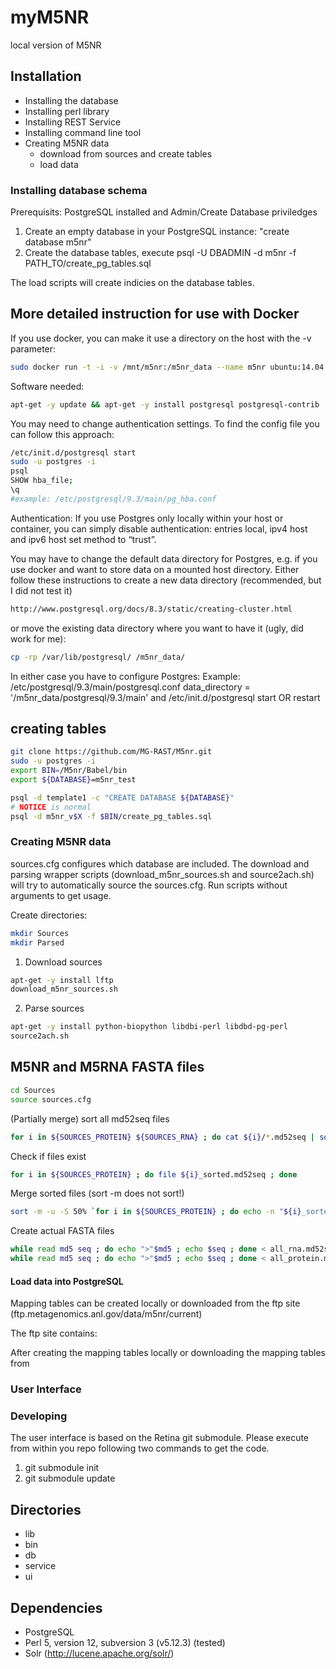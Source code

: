 myM5NR
======

local version of M5NR

Installation
------------

- Installing the database
- Installing perl library
- Installing REST Service
- Installing command line tool
- Creating M5NR data 
  - download from sources and create tables
  - load data

### Installing database schema

Prerequisits: PostgreSQL installed and Admin/Create Database priviledges 

1. Create an empty database in your PostgreSQL instance: "create database m5nr"
2. Create the database tables, execute psql -U DBADMIN -d m5nr -f PATH_TO/create_pg_tables.sql

The load scripts will create indicies on the database tables.

## More detailed instruction for use with Docker

If you use docker, you can make it use a directory on the host with the -v parameter:
```bash
sudo docker run -t -i -v /mnt/m5nr:/m5nr_data --name m5nr ubuntu:14.04
```
Software needed:
```bash
apt-get -y update && apt-get -y install postgresql postgresql-contrib 
```

You may need to change authentication settings. To find the config file you can follow this approach:

```bash
/etc/init.d/postgresql start
sudo -u postgres -i
psql
SHOW hba_file;
\q
#example: /etc/postgresql/9.3/main/pg_hba.conf
```

Authentication: If you use Postgres only locally within your host or container, you can simply disable authentication: entries local, ipv4 host and ipv6 host set method to “trust”.

You may have to change the default data directory for Postgres, e.g. if you use docker and want to store data on a mounted host directory. Either follow these instructions to create  a new data directory (recommended, but I did not test it)
```bash
http://www.postgresql.org/docs/8.3/static/creating-cluster.html
```
or move the existing data directory where you want to have it (ugly, did work for me):
```bash
cp -rp /var/lib/postgresql/ /m5nr_data/
```

In either case you have to configure Postgres:
Example: /etc/postgresql/9.3/main/postgresql.conf
data_directory = '/m5nr_data/postgresql/9.3/main'
and
/etc/init.d/postgresql start OR restart

## creating tables
```bash
git clone https://github.com/MG-RAST/M5nr.git
sudo -u postgres -i
export BIN=/M5nr/Babel/bin 
export ${DATABASE}=m5nr_test

psql -d template1 -c "CREATE DATABASE ${DATABASE}"
# NOTICE is normal
psql -d m5nr_v$X -f $BIN/create_pg_tables.sql
```

### Creating M5NR data

sources.cfg configures which database are included. The download and parsing wrapper scripts (download_m5nr_sources.sh and source2ach.sh) will try to automatically source the sources.cfg. Run scripts without arguments to get usage.

Create directories:

```bash
mkdir Sources
mkdir Parsed
```

1. Download sources
```bash
apt-get -y install lftp
download_m5nr_sources.sh
```

2. Parse sources
```bash
apt-get -y install python-biopython libdbi-perl libdbd-pg-perl
source2ach.sh
```

## M5NR and M5RNA FASTA files
```bash
cd Sources
source sources.cfg
```

(Partially merge) sort all md52seq files
```bash
for i in ${SOURCES_PROTEIN} ${SOURCES_RNA} ; do cat ${i}/*.md52seq | sort -S 50% -u > ${i}_sorted.md52seq_part && mv ${i}_sorted.md52seq_part ${i}_sorted.md52seq ; done (warning: exclude CAZy ! it has no .md52seq file, or use empty file ?)
```

Check if files exist
```bash
for i in ${SOURCES_PROTEIN} ; do file ${i}_sorted.md52seq ; done
```

Merge sorted files (sort -m does not sort!)
```bash
sort -m -u -S 50% `for i in ${SOURCES_PROTEIN} ; do echo -n "${i}_sorted.md52seq " ; done` -o all_protein.md52seq
```

Create actual FASTA files
```bash
while read md5 seq ; do echo ">"$md5 ; echo $seq ; done < all_rna.md52seq > m5rna.fasta
while read md5 seq ; do echo ">"$md5 ; echo $seq ; done < all_protein.md52seq > m5nr.fasta
```


#### Load data into PostgreSQL

Mapping tables can be created locally or downloaded from the ftp site (ftp.metagenomics.anl.gov/data/m5nr/current)

The ftp site contains:

After creating the mapping tables locally or downloading the mapping tables from


### User Interface

### Developing
The user interface is based on the Retina git submodule. Please execute from within you repo following two commands to get the code.
1. git submodule init
2. git submodule update

Directories
-----------

- lib
- bin
- db
- service
- ui

Dependencies
------------

- PostgreSQL
- Perl 5, version 12, subversion 3 (v5.12.3) (tested)
- Solr (http://lucene.apache.org/solr/)
